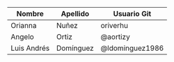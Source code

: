 | Nombre | Apellido | Usuario Git |
| ------ | -------- | ----------- |
| Orianna| Nuñez    | oriverhu    | 
| Angelo | Ortiz | @aortizy|
| Luis Andrés | Domínguez| @ldominguez1986 |
